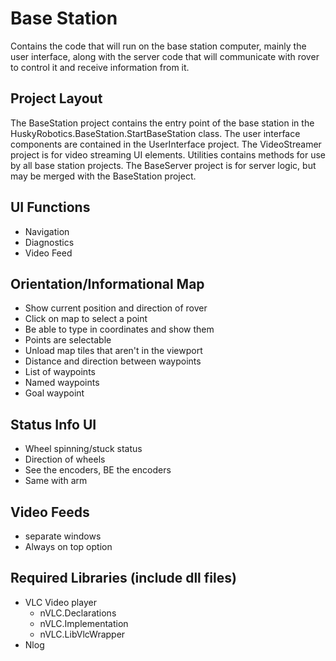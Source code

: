# Base Station
Contains the code that will run on the base station computer, mainly the user interface,
along with the server code that will communicate with rover to control it and receive 
information from it.

## Project Layout
The BaseStation project contains the entry point of the base station in the
HuskyRobotics.BaseStation.StartBaseStation class. The user interface
components are contained in the UserInterface project. The VideoStreamer
project is for video streaming UI elements. Utilities contains methods
for use by all base station projects. The BaseServer project is for
server logic, but may be merged with the BaseStation project.

## UI Functions
 - Navigation
 - Diagnostics
 - Video Feed

## Orientation/Informational Map
 - Show current position and direction of rover
 - Click on map to select a point
 - Be able to type in coordinates and show them
 - Points are selectable
 - Unload map tiles that aren't in the viewport
 - Distance and direction between waypoints
 - List of waypoints
 - Named waypoints
 - Goal waypoint
 
## Status Info UI
 - Wheel spinning/stuck status
 - Direction of wheels
 - See the encoders, BE the encoders
 - Same with arm
 
## Video Feeds
 - separate windows
 - Always on top option
 
## Required Libraries (include dll files)
 - VLC Video player
	- nVLC.Declarations
	- nVLC.Implementation
	- nVLC.LibVlcWrapper
 - Nlog
